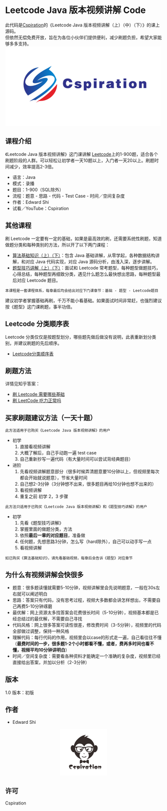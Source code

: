 # Leetcode Java 版本视频讲解 Code

此代码是[Cspiration](https://cspiration.com)的《Leetcode Java 版本视频讲解（上）（中）（下）》的课上源码。  
但依然无偿免费开放，旨在为各位小伙伴们提供便利，减少刷题负担，希望大家能够多多支持。  
<img width="500" src="https://github.com/Cspiration/img-folder/blob/master/最终logo.jpg"/>
## 课程介绍

《Leetcode Java 版本视频讲解》这门课讲解 [Leetcode](https://leetcode.com)上的1-900题，适合各个刷题阶段的人群。可以轻松让初学者一天10题以上，入门者一天20以上。刷题时间减少，效率提高2-3倍。

* 语言：Java
* 模式：录播
* 题目：1-900（SQL除外）
* 流程：题意 - 思路 - 代码 - Test Case - 时间／空间复杂度
* 作者：Edward Shi
* 试看／YouTube：Cspiration

## 其他课程

刷 Leetcode 一定要有一定的基础，如果是最高效的刷，还需要系统性刷题，知道做题分类和每种类别的方法，所以开了以下两门课程：  
* [算法基础知识（上）（下）](https://cspiration.com/AlogrithmClass)：包含 Java 基础讲解，从零学起，各种数据结构讲解，和对应 Java 代码实现，对应 Java 源码分析，由浅入深，逐步讲解。
* [题型技巧讲解（上）（下）](https://cspiration.com/AlogrithmClass)：面试和 Leetcode 常考题型，每种题型做题技巧，心得总结，每种题型再细致分类，遇见什么题怎么最快想出思路，每种题型最后对应 Leetcode 题目。  

```
本课程是一套课程体系，每章最后均会给出对应下门课章节：基础 - 题型 - Leetcode题目
```
建议初学者掌握基础再刷，千万不能小看基础。如果面试时间非常赶，也强烈建议按《题型》这门课刷题，事半功倍。 

## Leetcode 分类顺序表
  
Leetcode 分类仅仅是按题型划分，哪些题先做后做没有说明，此表重新划分类别，并建议刷题的先后顺序。
* [Leetcode分类顺序表](https://cspiration.com/leetcodeClassification)

## 刷题方法

详情见知乎答案：  
* [刷 Leetcode 需要哪些基础](https://www.zhihu.com/question/30737325/answer/524120016)  
* [刷 LeetCode 吃力正常吗](https://www.zhihu.com/question/31092580/answer/453117660)

## 买家刷题建议方法（一天十题）
```
此方法适用于已购买《Leetcode Java 版本视频讲解》的用户
```
* 初学
  1. 直接看视频讲解
  2. 大概了解后，自己手动跑一遍 test case
  3. 自己重新抄写一遍代码（有大量时间可以尝试背经典题目）
* 进阶  
  1. 先看视频讲解题意部分（很多时候弄清题意要10分钟以上，但视频里每次都会开始就说题意），节省大量时间
  2. 自己想2-3分钟（3分钟想不出来，很多题目再给10分钟也想不出来的）
  3. 看视频讲解
  4. 重复之前 初学 2，3 步骤
```
此方法只适用于已购买《Leetcode Java 版本视频讲解》和《题型技巧讲解》的用户
```
* 初学
  1. 先看《题型技巧讲解》
  2. 掌握里面的做题分类，方法
  3. 依照**最后一章的对应题目**，准备做
  4. 任何题，先想思路3分钟，怎么写（hard除外），自己可以动手写一点
  5. 看视频讲解
```
如已购买《算法基础知识》，请先看基础视频，每章后会告诉《题型》对应章节
``` 

## 为什么有视频讲解会快很多

* 题意：很多题读懂就需要5-10分钟，视频讲解里会先说明题意，一般在30s左右就可以阐述明白
* 思路：答案只有代码，没有思考过程，视频大多数都会讲怎样想出，不需要自己再费5-10分钟琢磨
* 最优解：网上资源太多找答案会花费很长时间（5-10分钟），视频基本都是已经总结过的最优解，不需要自己寻找
* 代码风格：网上很多答案可读性很差，修改费时间（3-5分钟），视频里的代码全部做过调整，保持一种风格
* 理解代码：每行代码的作用，视频里会以case的形式走一遍，自己看往往不懂（**最费时间的一步，很多题1-2个小时都看不懂，或者，费再多时间也看不懂，视频平均10分钟讲明白**）
* 时间／空间复杂度：需要看各种资料才能确定一个准确的复杂度，视频里已经直接给出答案，并加以分析（2-3分钟）

## 版本

1.0 版本：初版

## 作者
* Edward Shi
<div align=center>
  <img width="150" height="150" src="https://github.com/Cspiration/img-folder/blob/master/edwardshi95%20(卡通).jpg"/>
</div>

## 许可

Cspiration
